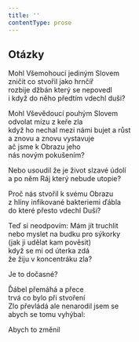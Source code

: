 ```yaml
---
title: ''
contentType: prose
---
```


## Otázky

Mohl Všemohoucí jediným Slovem  
zničit co stvořil jako hrnčíř  
rozbije džbán který se nepovedl  
i když do něho předtím vdechl duši?

Mohl Vševědoucí pouhým Slovem  
odvolat mízu z keře zla  
když ho nechal mezi námi bujet a růst  
a znovu a znovu vystavuje  
ač jsme k Obrazu jeho  
nás novým pokušením?

Nebo usoudil že je život slzavé údolí  
a po něm Ráj který nebude utopie?

Proč nás stvořil k svému Obrazu  
z hlíny infikované bakteriemi ďábla  
do které přesto vdechl Duši?

Teď si neodpovím: Mám jít truchlit  
nebo myslet na budku pro sýkorky  
(jak ji udělat kam pověsit)  
když se mi od úterka zdá  
že žiju v koncentráku zla?

Je to dočasné?

Ďábel přemáhá a přece  
trvá co bylo při stvoření  
Zlo převládá ale nenarodil jsem se  
abych se tomu vyhýbal:

Abych to změnil
